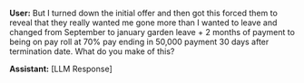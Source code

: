 **User:**
But I turned down the initial offer and then got this forced them to reveal that they really wanted me gone more than I wanted to leave and changed from September to january garden leave + 2 months of payment to being on pay roll at 70% pay ending in 50,000 payment 30 days after termination date. What do you make of this?

**Assistant:**
[LLM Response]

